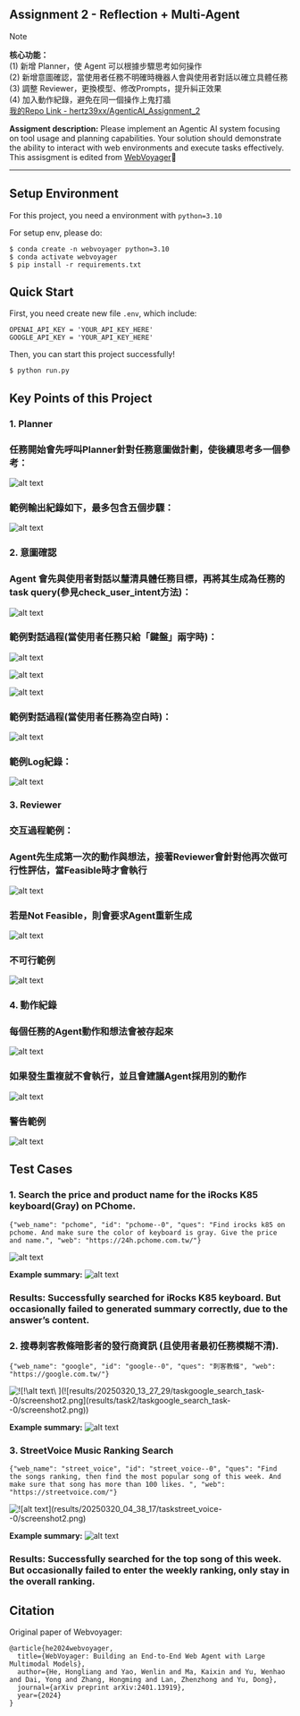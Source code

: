 ## Assignment 2 - Reflection + Multi-Agent ##
> [!note]
> **核心功能：**<br>
> (1) 新增 Planner，使 Agent 可以根據步驟思考如何操作<br>
> (2) 新增意圖確認，當使用者任務不明確時機器人會與使用者對話以確立具體任務 <br>
> (3) 調整 Reviewer，更換模型、修改Prompts，提升糾正效果<br>
> (4) 加入動作紀錄，避免在同一個操作上鬼打牆 <br>
> [我的Repo Link - hertz39xx/AgenticAI_Assignment_2](https://github.com/hertz39xx/AgenticAI_Assignment_2)
> 
**Assigment description:** Please implement an Agentic AI system focusing on tool usage and planning capabilities. Your solution should demonstrate the ability to interact with web environments and execute tasks effectively.<br>
This assisgment is edited from [WebVoyager](https://github.com/MinorJerry/WebVoyager)🫡

---
## Setup Environment ##
For this project, you need a environment with <code>python=3.10</code>

For setup env, please do:
```
$ conda create -n webvoyager python=3.10
$ conda activate webvoyager
$ pip install -r requirements.txt
```

## Quick Start ## 
First, you need create new file <code>.env</code>, which include:
```
OPENAI_API_KEY = 'YOUR_API_KEY_HERE'
GOOGLE_API_KEY = 'YOUR_API_KEY_HERE'
```

Then, you can start this project successfully!
```
$ python run.py
```

## Key Points of this Project ##

### 1. Planner
### 任務開始會先呼叫Planner針對任務意圖做計劃，使後續思考多一個參考：
![alt text](image-9.png)

### 範例輸出紀錄如下，最多包含五個步驟：
![alt text](image-8.png)

### 2. 意圖確認
### Agent 會先與使用者對話以釐清具體任務目標，再將其生成為任務的task query(參見check_user_intent方法)：
![alt text](image-10.png)

### 範例對話過程(當使用者任務只給「鍵盤」兩字時)：
![alt text](image-12.png)

![alt text](image-13.png)

![alt text](image-14.png)

### 範例對話過程(當使用者任務為空白時)：
![alt text](image-24.png)

### 範例Log紀錄：
![alt text](image-15.png)

### 3. Reviewer
### 交互過程範例：
### Agent先生成第一次的動作與想法，接著Reviewer會針對他再次做可行性評估，當Feasible時才會執行
![alt text](image-16.png)
### 若是Not Feasible，則會要求Agent重新生成
![alt text](image-17.png)
### 不可行範例
![alt text](image-22.png)

### 4. 動作紀錄
### 每個任務的Agent動作和想法會被存起來
![alt text](image-18.png)
### 如果發生重複就不會執行，並且會建議Agent採用別的動作
![alt text](image-19.png)
### 警告範例
![alt text](image-23.png)

## Test Cases ###
### 1. Search the price and product name for the iRocks K85 keyboard(Gray) on PChome.
```
{"web_name": "pchome", "id": "pchome--0", "ques": "Find irocks k85 on pchome. And make sure the color of keyboard is gray. Give the price and name.", "web": "https://24h.pchome.com.tw/"}
```
![alt text](results/20250320_04_38_17/taskpchome--0/screenshot2.png)

**Example summary:**
![alt text](image-6.png)
### Results: Successfully searched for iRocks K85 keyboard. But occasionally failed to generated summary correctly, due to the answer’s content.

### 2. 搜尋刺客教條暗影者的發行商資訊 (且使用者最初任務模糊不清).
```
{"web_name": "google", "id": "google--0", "ques": "刺客教條", "web": "https://google.com.tw/"}
```
![!\[!\\[alt text\\](results/20250320_04_56_53/taskgoogle_search_task--0/screenshot2.png)
\](!\[results/20250320_13_27_29/taskgoogle_search_task--0/screenshot2.png\](results/task2/taskgoogle_search_task--0/screenshot2.png))](results/task2/taskgoogle_search_task--0/screenshot2.png)

**Example summary:**
![alt text](image-20.png)

### 3. StreetVoice Music Ranking Search
```
{"web_name": "street_voice", "id": "street_voice--0", "ques": "Find the songs ranking, then find the most popular song of this week. And make sure that song has more than 100 likes. ", "web": "https://streetvoice.com/"}
```
![!\[alt text\](results/20250320_04_38_17/taskstreet_voice--0/screenshot2.png)](results/20250320_13_29_16/taskstreet_voice--0/screenshot3.png)

**Example summary:**
![alt text](image-5.png)
### Results: Successfully searched for the top song of this week. But occasionally failed to enter the weekly ranking, only stay in the overall ranking.

## Citation
Original paper of Webvoyager:
```
@article{he2024webvoyager,
  title={WebVoyager: Building an End-to-End Web Agent with Large Multimodal Models},
  author={He, Hongliang and Yao, Wenlin and Ma, Kaixin and Yu, Wenhao and Dai, Yong and Zhang, Hongming and Lan, Zhenzhong and Yu, Dong},
  journal={arXiv preprint arXiv:2401.13919},
  year={2024}
}
```
